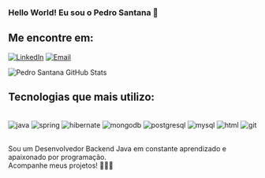 

### Hello World! Eu sou o Pedro Santana 👋

## Me encontre em:
[![LinkedIn](https://img.shields.io/badge/LinkedIn-0077B5?style=for-the-badge&logo=linkedin&logoColor=white)](linkedin.com/in/pedrohsr-santana)
[![Email](https://img.shields.io/badge/Gmail-D14836?style=for-the-badge&logo=gmail&logoColor=white)](mailto:pedro491689@gmail.com)


![Pedro Santana GitHub Stats](https://github-readme-stats.vercel.app/api?username=pedrosantana15&theme=dark&show_icons=true)

## Tecnologias que mais utilizo: 

<div style="display: inline-block"><br/>
  <img align="center" alt= "java" src="https://img.shields.io/badge/Java-ED8B00?style=for-the-badge&logo=openjdk&logoColor=white">
  <img align="center" alt= "spring" src="https://img.shields.io/badge/Spring-6DB33F?style=for-the-badge&logo=spring&logoColor=white">
  <img align="center" alt= "hibernate" src="https://img.shields.io/badge/Hibernate-59666C?style=for-the-badge&logo=Hibernate&logoColor=white">
  <img align="center" alt= "mongodb" src="https://img.shields.io/badge/MongoDB-4EA94B?style=for-the-badge&logo=mongodb&logoColor=white">
  <img align="center" alt= "postgresql" src="https://img.shields.io/badge/PostgreSQL-316192?style=for-the-badge&logo=postgresql&logoColor=white">
  <img align="center" alt= "mysql" src="https://img.shields.io/badge/MySQL-005C84?style=for-the-badge&logo=mysql&logoColor=white">
  <img align="center" alt= "html" src="https://img.shields.io/badge/HTML5-E34F26?style=for-the-badge&logo=html5&logoColor=white">
  <img align="center" alt= "git" src="https://img.shields.io/badge/GIT-E44C30?style=for-the-badge&logo=git&logoColor=white"><br/><br/>
</div>

Sou um Desenvolvedor Backend Java em constante aprendizado e apaixonado por programação. <br/>
Acompanhe meus projetos! 👨🏻‍💻
